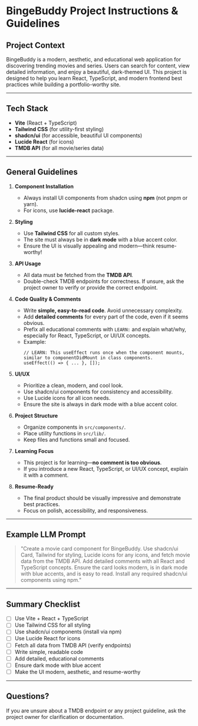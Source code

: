 # BingeBuddy Project Instructions & Guidelines

## Project Context

BingeBuddy is a modern, aesthetic, and educational web application for discovering trending movies and series. Users can search for content, view detailed information, and enjoy a beautiful, dark-themed UI. This project is designed to help you learn React, TypeScript, and modern frontend best practices while building a portfolio-worthy site.

---

## Tech Stack

- **Vite** (React + TypeScript)
- **Tailwind CSS** (for utility-first styling)
- **shadcn/ui** (for accessible, beautiful UI components)
- **Lucide React** (for icons)
- **TMDB API** (for all movie/series data)

---

## General Guidelines

1. **Component Installation**
   - Always install UI components from shadcn using **npm** (not pnpm or yarn).
   - For icons, use **lucide-react** package.

2. **Styling**
   - Use **Tailwind CSS** for all custom styles.
   - The site must always be in **dark mode** with a blue accent color.
   - Ensure the UI is visually appealing and modern—think resume-worthy!

3. **API Usage**
   - All data must be fetched from the **TMDB API**.
   - Double-check TMDB endpoints for correctness. If unsure, ask the project owner to verify or provide the correct endpoint.

4. **Code Quality & Comments**
   - Write **simple, easy-to-read code**. Avoid unnecessary complexity.
   - Add **detailed comments** for every part of the code, even if it seems obvious.
   - Prefix all educational comments with `LEARN:` and explain what/why, especially for React, TypeScript, or UI/UX concepts.
   - Example:
     ```tsx
     // LEARN: This useEffect runs once when the component mounts, similar to componentDidMount in class components.
     useEffect(() => { ... }, []);
     ```

5. **UI/UX**
   - Prioritize a clean, modern, and cool look.
   - Use shadcn/ui components for consistency and accessibility.
   - Use Lucide icons for all icon needs.
   - Ensure the site is always in dark mode with a blue accent color.

6. **Project Structure**
   - Organize components in `src/components/`.
   - Place utility functions in `src/lib/`.
   - Keep files and functions small and focused.

7. **Learning Focus**
   - This project is for learning—**no comment is too obvious**.
   - If you introduce a new React, TypeScript, or UI/UX concept, explain it with a comment.

8. **Resume-Ready**
   - The final product should be visually impressive and demonstrate best practices.
   - Focus on polish, accessibility, and responsiveness.

---

## Example LLM Prompt

> "Create a movie card component for BingeBuddy. Use shadcn/ui Card, Tailwind for styling, Lucide icons for any icons, and fetch movie data from the TMDB API. Add detailed comments with all React and TypeScript concepts. Ensure the card looks modern, is in dark mode with blue accents, and is easy to read. Install any required shadcn/ui components using npm."

---

## Summary Checklist

- [ ] Use Vite + React + TypeScript
- [ ] Use Tailwind CSS for all styling
- [ ] Use shadcn/ui components (install via npm)
- [ ] Use Lucide React for icons
- [ ] Fetch all data from TMDB API (verify endpoints)
- [ ] Write simple, readable code
- [ ] Add detailed, educational comments
- [ ] Ensure dark mode with blue accent
- [ ] Make the UI modern, aesthetic, and resume-worthy

---

## Questions?
If you are unsure about a TMDB endpoint or any project guideline, ask the project owner for clarification or documentation. 